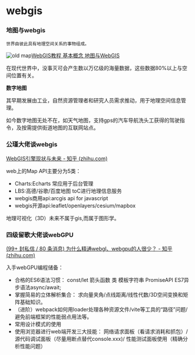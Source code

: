 # webgis

### 地图与webgis

    世界由彼此具有地理空间关系的事物组成。

![old map](http://webgis.cn/fig-old-map.jpg)[WebGIS教程 基本概念 地图与WebGIS](http://webgis.cn/fundation-intro.html)

在现代世界中，没事灭可会产生数以万亿级的海量数据，这些数据80%以上与空间位置有关。

**数字地图**

其早期发展由工业，自然资源管理者和研究人员需求推动，用于地理空间信息管理。

如今数字地图无处不在，如天气地图，支持gps的汽车导航洗头工获得的驾驶指令，及按需提供街道地图的互联网站点。

### 公瑾大佬谈webgis

[WebGIS引擎现状与未来 - 知乎 (zhihu.com)](https://zhuanlan.zhihu.com/p/344576177)

web上的Map API主要分为5类：

+ Charts:Echarts
  常应用于后台管理
+ LBS:高德/谷歌/百度地图
  toC进行地理信息服务
+ webgis商用api:arcgis api for javascript
+ webgis开源api:leaflet/openlayers/cesium/mapbox

地理可视化（3D）未来不属于gis,而属于图形学。

### 四级留歌大佬谈webGPU

[(99+ 封私信 / 80 条消息) 为什么精通webgl、webgpu的人很少？ - 知乎 (zhihu.com)](https://www.zhihu.com/question/401199542)

入手webGPU编程储备：

+ 合格的ES6语法习惯：
  const/let 箭头函数 类 模板字符串 PromiseAPI ES7异步语法async/await;
+ 掌握简易的立体解析集合：
  求向量夹角/点线距离/线性代数/3D空间变换和矩阵基础知识。
+ （进阶）webpack如何用loader处理各种资源文件/vite等工具的“路径”问题/避免前端框架的性能弱点用法等。
+ 常用设计模式的使用
+ 使用浏览器进行web端开发三大技能：
  网络请求面板（看请求消耗和抓包）/
  源代码调试面板（尽量用断点替代console.xxx)/
  性能测试面板使用（精确分析性能问题）
